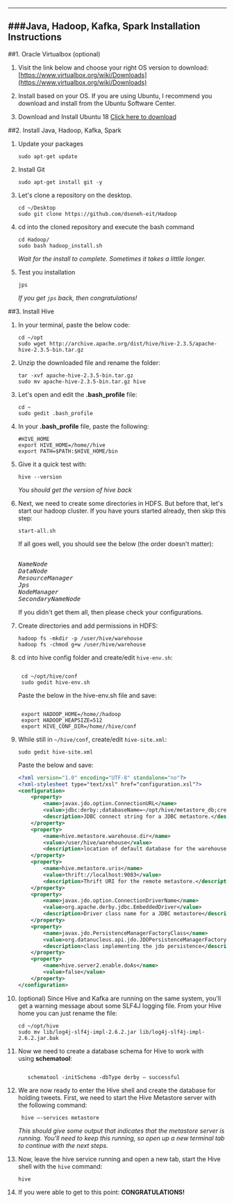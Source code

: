 ****

###Java, Hadoop, Kafka, Spark Installation Instructions
---

##1. Oracle Virtualbox (optional)
1. Visit the link below and choose your right OS version to download:
[https://www.virtualbox.org/wiki/Downloads](https://www.virtualbox.org/wiki/Downloads)

2. Install based on your OS. If you are using Ubuntu, I recommend you download and install from the Ubuntu Software Center.

3. Download and Install Ubuntu 18
  [Click here to download](http://old-releases.ubuntu.com/releases/18.04.4/ubuntu-18.04-desktop-amd64.iso)

##2. Install Java, Hadoop, Kafka, Spark
1. Update your packages
   <pre><code>sudo apt-get update</code>
2. Install Git
   <pre><code>sudo apt-get install git -y</code>
3. Let's clone a repository on the desktop.
   <pre><code>cd ~/Desktop
   sudo git clone https://github.com/dseneh-eit/Hadoop</code></pre>
   
4. cd into the cloned repository and execute the bash command
   <pre><code>cd Hadoop/
   sudo bash hadoop_install.sh</code></pre>
   *Wait for the install to complete. Sometimes it takes a littlle longer.*
5. Test you installation
   <pre><code>jps</code></pre>
   *If you get <code>jps</code> back, then congratulations!*

##3. Install Hive
1. In your terminal, paste the below code:
   <pre><code>cd ~/opt
   sudo wget http://archive.apache.org/dist/hive/hive-2.3.5/apache-hive-2.3.5-bin.tar.gz</code></pre>
2. Unzip the downloaded file and rename the folder:
   <pre><code>tar -xvf apache-hive-2.3.5-bin.tar.gz
   sudo mv apache-hive-2.3.5-bin.tar.gz hive</code></pre>
3. Let's open and edit the **.bash_profile** file:
   <pre><code>cd ~ 
   sudo gedit .bash_profile</code>
4.  In your **.bash_profile** file, paste the following:
    <pre><code>#HIVE_HOME
    export HIVE_HOME=/home/<USER>/hive
    export PATH=$PATH:$HIVE_HOME/bin</code></pre>
5.  Give it a quick test with:
    <pre><code>hive --version</code></pre>
    *You should get the version of hive back*
6.  Next, we need to create some directories in HDFS. But before that, let's start our hadoop cluster. If you have yours started already, then skip this step:
    <pre><code>start-all.sh</code></pre>
    If all goes well, you should see the below (the order doesn't matter):
    <pre><i>
    NameNode
    DataNode
    ResourceManager
    Jps
    NodeManager
    SecondaryNameNode
    </i></pre>
    If you didn't get them all, then please check your configurations.
7.  Create directories and add permissions in HDFS:
    <pre><code>hadoop fs -mkdir -p /user/hive/warehouse
    hadoop fs -chmod g+w /user/hive/warehouse</code></pre>
8. cd into hive config folder and create/edit `hive-env.sh`:
   <pre><code>
    cd ~/opt/hive/conf 
    sudo gedit hive-env.sh
   </code></pre>
   Paste the below in the hive-env.sh file and save:
   <pre><code>
    export HADOOP_HOME=/home/<USER>/hadoop
    export HADOOP_HEAPSIZE=512
    export HIVE_CONF_DIR=/home/<USER>/hive/conf</code>
9.  While still in `~/hive/conf`, create/edit `hive-site.xml`:
    <pre><code>sudo gedit hive-site.xml</code></pre>

    Paste the below and save:
    ```xml
    <?xml version="1.0" encoding="UTF-8" standalone="no"?>
    <?xml-stylesheet type="text/xsl" href="configuration.xsl"?>
    <configuration>
        <property>
            <name>javax.jdo.option.ConnectionURL</name>
            <value>jdbc:derby:;databaseName=~/opt/hive/metastore_db;create=true</value>
            <description>JDBC connect string for a JDBC metastore.</description>
        </property>	
        <property>
            <name>hive.metastore.warehouse.dir</name>
            <value>/user/hive/warehouse</value>
            <description>location of default database for the warehouse</description>
        </property>
        <property>
            <name>hive.metastore.uris</name>
            <value>thrift://localhost:9083</value>
            <description>Thrift URI for the remote metastore.</description>
        </property>
        <property>
            <name>javax.jdo.option.ConnectionDriverName</name>
            <value>org.apache.derby.jdbc.EmbeddedDriver</value>
            <description>Driver class name for a JDBC metastore</description>
        </property>
        <property>
            <name>javax.jdo.PersistenceManagerFactoryClass</name>
            <value>org.datanucleus.api.jdo.JDOPersistenceManagerFactory</value>
            <description>class implementing the jdo persistence</description>
        </property>
        <property>
            <name>hive.server2.enable.doAs</name>
            <value>false</value>
        </property>
    </configuration>
    ```
10. (optional) Since Hive and Kafka are running on the same system, you'll get a warning message about some SLF4J logging file. From your Hive home you can just rename the file:
    <pre><code>cd ~/opt/hive
    sudo mv lib/log4j-slf4j-impl-2.6.2.jar lib/log4j-slf4j-impl-2.6.2.jar.bak</code></pre>
11.  Now we need to create a database schema for Hive to work with using **schematool**:
        <pre><code>
        schematool -initSchema -dbType derby – successful </code></pre> 
        
12. We are now ready to enter the Hive shell and create the database for holding tweets. First, we need to start the Hive Metastore server with the following command:
        <pre><code>
        hive –-services metastore
        </code></pre>
    *This should give some output that indicates that the metastore server is running. You'll need to keep this running, so open up a new terminal tab to continue with the next steps.*
13. Now, leave the hive service running and open a new tab, start the Hive shell with the `hive` command:
    <pre><code>hive</code>
14. If you were able to get to this point: **CONGRATULATIONS!**